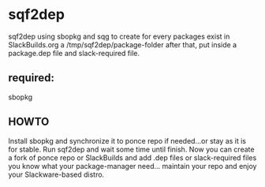 # sqf2dep
sqf2dep using sbopkg and sqg to create for every packages exist in SlackBuilds.org
a /tmp/sqf2dep/package-folder after that, put inside a package.dep file and slack-required file.

## required:
sbopkg

## HOWTO
Install sbopkg and synchronize it to ponce repo if needed...or stay as it is for stable.
Run sqf2dep and wait some time until finish.
Now you can create a fork of ponce repo or SlackBuilds and add .dep files or slack-required files
you know what your package-manager need...
maintain your repo and enjoy your Slackware-based distro.
